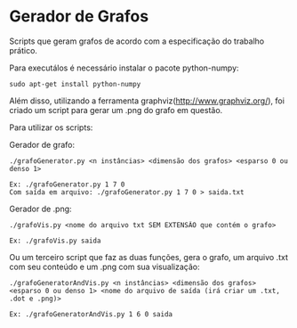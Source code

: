 Gerador de Grafos
=================

Scripts que geram grafos de acordo com a especificação do trabalho prático.

Para executálos é necessário instalar o pacote python-numpy:

	sudo apt-get install python-numpy

Além disso, utilizando a ferramenta graphviz(http://www.graphviz.org/), foi criado um script para gerar um .png do grafo em questão.

Para utilizar os scripts:

Gerador de grafo:

	./grafoGenerator.py <n instâncias> <dimensão dos grafos> <esparso 0 ou denso 1>

	Ex: ./grafoGenerator.py 1 7 0
	Com saída em arquivo: ./grafoGenerator.py 1 7 0 > saida.txt

Gerador de .png:

	./grafoVis.py <nome do arquivo txt SEM EXTENSÃO que contém o grafo>

	Ex: ./grafoVis.py saida

Ou um terceiro script que faz as duas funções, gera o grafo, um arquivo .txt com seu conteúdo e um .png com sua visualização:

	./grafoGeneratorAndVis.py <n instâncias> <dimensão dos grafos> <esparso 0 ou denso 1> <nome do arquivo de saída (irá criar um .txt, .dot e .png)>

	Ex: ./grafoGeneratorAndVis.py 1 6 0 saida
